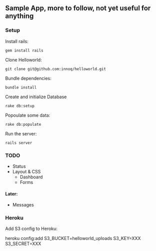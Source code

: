 ## Sample App, more to follow, not yet useful for anything

### Setup

Install rails:

    gem install rails

Clone Helloworld:

    git clone git@github.com:innoq/helloworld.git

Bundle dependencies:

    bundle install

Create and initialize Database

    rake db:setup

Popoulate some data:

    rake db:populate

Run the server:

    rails server

### TODO

* Status
* Layout & CSS
  * Dashboard
  * Forms

#### Later:

* Messages

### Heroku

Add S3 config to Heroku:

   heroku config:add S3_BUCKET=helloworld_uploads S3_KEY=XXX S3_SECRET=XXX
